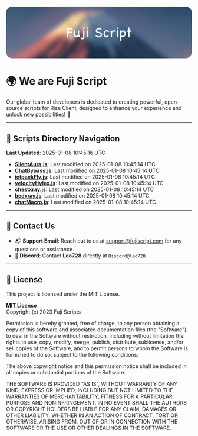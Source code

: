 ![Banner](.github/b.webp)

# 🌍 **We are Fuji Script**

Our global team of developers is dedicated to creating powerful, open-source scripts for Rise Client, designed to enhance your experience and unlock new possibilities! 🌟

---
<!-- SCRIPTS_NAVIGATION_START -->
## 📂 **Scripts Directory Navigation**

**Last Updated**: 2025-01-08 10:45:16 UTC

- **[SilentAura.js](scripts/SilentAura.js)**: Last modified on 2025-01-08 10:45:14 UTC
- **[ChatBypass.js](scripts/ChatBypass.js)**: Last modified on 2025-01-08 10:45:14 UTC
- **[jetpackFly.js](scripts/jetpackFly.js)**: Last modified on 2025-01-08 10:45:14 UTC
- **[velocityHylex.js](scripts/velocityHylex.js)**: Last modified on 2025-01-08 10:45:14 UTC
- **[chestxray.js](scripts/chestxray.js)**: Last modified on 2025-01-08 10:45:14 UTC
- **[bedxray.js](scripts/bedxray.js)**: Last modified on 2025-01-08 10:45:14 UTC
- **[chatMacro.js](scripts/chatMacro.js)**: Last modified on 2025-01-08 10:45:14 UTC

<!-- SCRIPTS_NAVIGATION_END -->

---

## 💬 **Contact Us**  
- 📬 **Support Email**: Reach out to us at [support@fujiscript.com](mailto:support@fujiscript.com) for any questions or assistance.  
- 💬 **Discord**: Contact **Leo728** directly at `Discord@leo728`.

---

## 📜 **License**

This project is licensed under the MIT License.  

**MIT License**  
Copyright (c) 2023 Fuji Scripts  

Permission is hereby granted, free of charge, to any person obtaining a copy of this software and associated documentation files (the "Software"), to deal in the Software without restriction, including without limitation the rights to use, copy, modify, merge, publish, distribute, sublicense, and/or sell copies of the Software, and to permit persons to whom the Software is furnished to do so, subject to the following conditions:  

The above copyright notice and this permission notice shall be included in all copies or substantial portions of the Software.  

THE SOFTWARE IS PROVIDED "AS IS", WITHOUT WARRANTY OF ANY KIND, EXPRESS OR IMPLIED, INCLUDING BUT NOT LIMITED TO THE WARRANTIES OF MERCHANTABILITY, FITNESS FOR A PARTICULAR PURPOSE AND NONINFRINGEMENT. IN NO EVENT SHALL THE AUTHORS OR COPYRIGHT HOLDERS BE LIABLE FOR ANY CLAIM, DAMAGES OR OTHER LIABILITY, WHETHER IN AN ACTION OF CONTRACT, TORT OR OTHERWISE, ARISING FROM, OUT OF OR IN CONNECTION WITH THE SOFTWARE OR THE USE OR OTHER DEALINGS IN THE SOFTWARE.  
